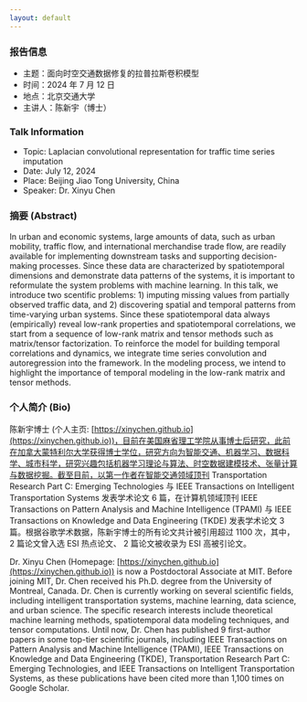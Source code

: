 ```yaml
---
layout: default
---
```


### 报告信息

- 主题：面向时空交通数据修复的拉普拉斯卷积模型
- 时间：2024 年 7 月 12 日
- 地点：北京交通大学
- 主讲人：陈新宇（博士） 

### Talk Information

- Topic: Laplacian convolutional representation for traffic time series imputation
- Date: July 12, 2024
- Place: Beijing Jiao Tong University, China
- Speaker: Dr. Xinyu Chen

### 摘要 (Abstract)

In urban and economic systems, large amounts of data, such as urban mobility, traffic flow, and international merchandise trade flow, are readily available for implementing downstream tasks and supporting decision-making processes. Since these data are characterized by spatiotemporal dimensions and demonstrate data patterns of the systems, it is important to reformulate the system problems with machine learning. In this talk, we introduce two scentific problems: 1) imputing missing values from partially observed traffic data, and 2) discovering spatial and temporal patterns from time-varying urban systems. Since these spatiotemporal data always (empirically) reveal low-rank properties and spatiotemporal correlations, we start from a sequence of low-rank matrix and tensor methods such as matrix/tensor factorization. To reinforce the model for building temporal correlations and dynamics, we integrate time series convolution and autoregression into the framework. In the modeling process, we intend to highlight the importance of temporal modeling in the low-rank matrix and tensor methods.

### 个人简介 (Bio)

陈新宇博士 (个人主页: [https://xinychen.github.io](https://xinychen.github.io))，目前在美国麻省理工学院从事博士后研究，此前在加拿大蒙特利尔大学获得博士学位，研究方向为智能交通、机器学习、数据科学、城市科学，研究兴趣包括机器学习理论与算法、时空数据建模技术、张量计算与数据挖掘。截至目前，以第一作者在智能交通领域顶刊 Transportation Research Part C: Emerging Technologies 与 IEEE Transactions on Intelligent Transportation Systems 发表学术论文 6 篇，在计算机领域顶刊 IEEE Transactions on Pattern Analysis and Machine Intelligence (TPAMI) 与 IEEE Transactions on Knowledge and Data Engineering (TKDE) 发表学术论文 3 篇。根据谷歌学术数据，陈新宇博士的所有论文共计被引用超过 1100 次，其中，2 篇论文曾入选 ESI 热点论文、 2 篇论文被收录为 ESI 高被引论文。

Dr. Xinyu Chen (Homepage: [https://xinychen.github.io](https://xinychen.github.io)) is now a Postdoctoral Associate at MIT. Before joining MIT, Dr. Chen received his Ph.D. degree from the University of Montreal, Canada. Dr. Chen is currently working on several scientific fields, including intelligent transportation systems, machine learning, data science, and urban science. The specific research interests include theoretical machine learning methods, spatiotemporal data modeling techniques, and tensor computations. Until now, Dr. Chen has published 9 first-author papers in some top-tier scientific journals, including IEEE Transactions on Pattern Analysis and Machine Intelligence (TPAMI), IEEE Transactions on Knowledge and Data Engineering (TKDE), Transportation Research Part C: Emerging Technologies, and IEEE Transactions on Intelligent Transportation Systems, as these publications have been cited more than 1,100 times on Google Scholar.

<br>
